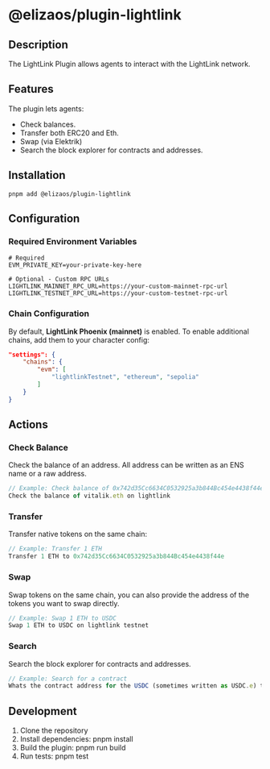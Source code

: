 # @elizaos/plugin-lightlink

## Description

The LightLink Plugin allows agents to interact with the LightLink network.

## Features

The plugin lets agents:

- Check balances.
- Transfer both ERC20 and Eth.
- Swap (via Elektrik)
- Search the block explorer for contracts and addresses.

## Installation

```
pnpm add @elizaos/plugin-lightlink
```

## Configuration

### Required Environment Variables

```env
# Required
EVM_PRIVATE_KEY=your-private-key-here

# Optional - Custom RPC URLs
LIGHTLINK_MAINNET_RPC_URL=https://your-custom-mainnet-rpc-url
LIGHTLINK_TESTNET_RPC_URL=https://your-custom-testnet-rpc-url
```

### Chain Configuration

By default, **LightLink Phoenix (mainnet)** is enabled. To enable additional chains, add them to your character config:

```json
"settings": {
    "chains": {
        "evm": [
            "lightlinkTestnet", "ethereum", "sepolia"
        ]
    }
}
```

## Actions

### Check Balance

Check the balance of an address. All address can be written as an ENS name or a raw address.

```typescript
// Example: Check balance of 0x742d35Cc6634C0532925a3b844Bc454e4438f44e
Check the balance of vitalik.eth on lightlink
```

### Transfer

Transfer native tokens on the same chain:

```typescript
// Example: Transfer 1 ETH
Transfer 1 ETH to 0x742d35Cc6634C0532925a3b844Bc454e4438f44e
```

### Swap

Swap tokens on the same chain, you can also provide the address of the tokens you want to swap directly.

```typescript
// Example: Swap 1 ETH to USDC
Swap 1 ETH to USDC on lightlink testnet
```

### Search

Search the block explorer for contracts and addresses.

```typescript
// Example: Search for a contract
Whats the contract address for the USDC (sometimes written as USDC.e) token on lightlink?
```

## Development

1. Clone the repository
2. Install dependencies:
   pnpm install
3. Build the plugin:
   pnpm run build
4. Run tests:
   pnpm test
